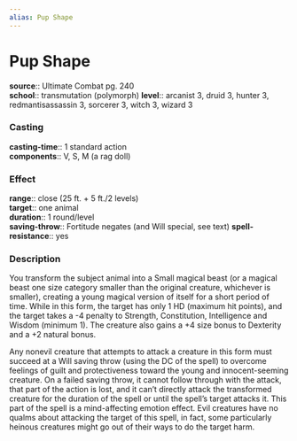 ```yaml
---
alias: Pup Shape
---
```


# Pup Shape 

**source**:: Ultimate Combat pg. 240  
**school**:: transmutation (polymorph)
**level**:: arcanist 3, druid 3, hunter 3, redmantisassassin 3, sorcerer 3, witch 3, wizard 3

### Casting 

**casting-time**:: 1 standard action  
**components**:: V, S, M (a rag doll)

### Effect 

**range**:: close (25 ft. + 5 ft./2 levels)  
**target**:: one animal  
**duration**:: 1 round/level  
**saving-throw**:: Fortitude negates (and Will special, see text)
**spell-resistance**:: yes

### Description 

You transform the subject animal into a Small magical beast (or a magical beast one size category smaller than the original creature, whichever is smaller), creating a young magical version of itself for a short period of time. While in this form, the target has only 1 HD (maximum hit points), and the target takes a -4 penalty to Strength, Constitution, Intelligence and Wisdom (minimum 1). The creature also gains a +4 size bonus to Dexterity and a +2 natural bonus.  
  
Any nonevil creature that attempts to attack a creature in this form must succeed at a Will saving throw (using the DC of the spell) to overcome feelings of guilt and protectiveness toward the young and innocent-seeming creature. On a failed saving throw, it cannot follow through with the attack, that part of the action is lost, and it can’t directly attack the transformed creature for the duration of the spell or until the spell’s target attacks it. This part of the spell is a mind-affecting emotion effect. Evil creatures have no qualms about attacking the target of this spell, in fact, some particularly heinous creatures might go out of their ways to do the target harm.
